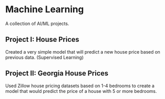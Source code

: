 # Machine Learning
A collection of AI/ML projects.

## Project I: House Prices
Created a very simple model that will predict a new house price based on previous data. (Supervised Learning)

## Project II: Georgia House Prices
Used Zillow house pricing datasets based on 1-4 bedrooms to create a model that would predict the price of a house with 5 or more bedrooms. 
